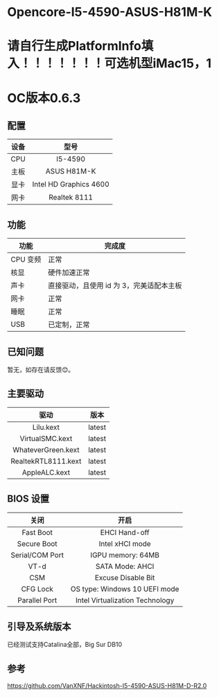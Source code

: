 # Opencore-I5-4590-ASUS-H81M-K

# 请自行生成PlatformInfo填入！！！！！！！可选机型iMac15，1

# OC版本0.6.3

## 配置

| 设备 |          型号          |
| :--: | :--------------------: |
| CPU  |        I5-4590         |
| 主板 |      ASUS H81M-K       |
| 显卡 | Intel HD Graphics 4600 |
| 网卡 |      Realtek 8111      |

## 功能

| 功能     | 完成度                                    |
| -------- | ----------------------------------------- |
| CPU 变频 | 正常                                      |
| 核显     | 硬件加速正常                              |
| 声卡     | 直接驱动，且使用 id 为 3，完美适配本主板      |
| 网卡     | 正常                                      |
| 睡眠     | 正常                                      |
| USB      | 已定制，正常                              |

## 已知问题

暂无，如存在请反馈😊。

## 主要驱动

|        驱动         |  版本  |
| :-----------------: | :----: |
|      Lilu.kext      | latest |
|   VirtualSMC.kext   | latest |
| WhateverGreen.kext  | latest |
| RealtekRTL8111.kext | latest |
|    AppleALC.kext    | latest |


## BIOS 设置

|      关闭       |              开启               |
| :-------------: | :-----------------------------: |
|    Fast Boot    |          EHCI Hand-off          |
|   Secure Boot   |         Intel xHCI mode         |
| Serial/COM Port |        IGPU memory: 64MB        |
|      VT-d       |         SATA Mode: AHCI         |
|       CSM       |       Excuse Disable Bit        |
|    CFG Lock     |  OS type: Windows 10 UEFI mode  |
|  Parallel Port  | Intel Virtualization Technology |



## 引导及系统版本
已经测试支持Catalina全部，Big Sur DB10

## 参考
https://github.com/VanXNF/Hackintosh-I5-4590-ASUS-H81M-D-R2.0

